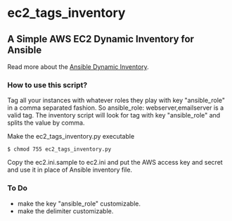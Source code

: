 # ec2_tags_inventory
## A Simple AWS EC2 Dynamic Inventory for Ansible 

Read more about the [Ansible Dynamic Inventory](http://docs.ansible.com/ansible/intro_dynamic_inventory.html). 

### How to use this script?
Tag all your instances with whatever roles they play with key "ansible_role" in a comma separated fashion. So ansible_role: webserver,emailserver is a valid tag. The inventory script will look for tag with key "ansible_role" and splits the value by comma. 

Make the ec2_tags_inventory.py executable
```
$ chmod 755 ec2_tags_inventory.py
```
Copy the ec2.ini.sample to ec2.ini and put the AWS access key and secret and use it in place of Ansible inventory file.

### To Do
- make the key "ansible_role" customizable.
- make the delimiter customizable. 
